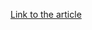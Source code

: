 [Link to the article](https://www.cisa.gov/news-events/alerts/2024/12/05/cisco-releases-security-updates-nx-os-software)
